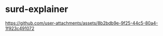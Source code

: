 # surd-explainer


https://github.com/user-attachments/assets/8b2bdb9e-9f25-44c5-80a4-1f923c491072

